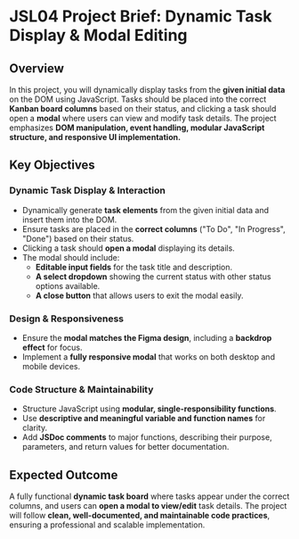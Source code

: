 # JSL04 Project Brief: Dynamic Task Display & Modal Editing

## Overview

In this project, you will dynamically display tasks from the **given initial data** on the DOM using JavaScript. Tasks should be placed into the correct **Kanban board columns** based on their status, and clicking a task should open a **modal** where users can view and modify task details. The project emphasizes **DOM manipulation, event handling, modular JavaScript structure, and responsive UI implementation.**

## Key Objectives

### Dynamic Task Display & Interaction

- Dynamically generate **task elements** from the given initial data and insert them into the DOM.
- Ensure tasks are placed in the **correct columns** ("To Do", "In Progress", "Done") based on their status.
- Clicking a task should **open a modal** displaying its details.
- The modal should include:
  - **Editable input fields** for the task title and description.
  - **A select dropdown** showing the current status with other status options available.
  - **A close button** that allows users to exit the modal easily.

### Design & Responsiveness

- Ensure the **modal matches the Figma design**, including a **backdrop effect** for focus.
- Implement a **fully responsive modal** that works on both desktop and mobile devices.

### Code Structure & Maintainability

- Structure JavaScript using **modular, single-responsibility functions**.
- Use **descriptive and meaningful variable and function names** for clarity.
- Add **JSDoc comments** to major functions, describing their purpose, parameters, and return values for better documentation.

## Expected Outcome

A fully functional **dynamic task board** where tasks appear under the correct columns, and users can **open a modal to view/edit** task details. The project will follow **clean, well-documented, and maintainable code practices**, ensuring a professional and scalable implementation.
